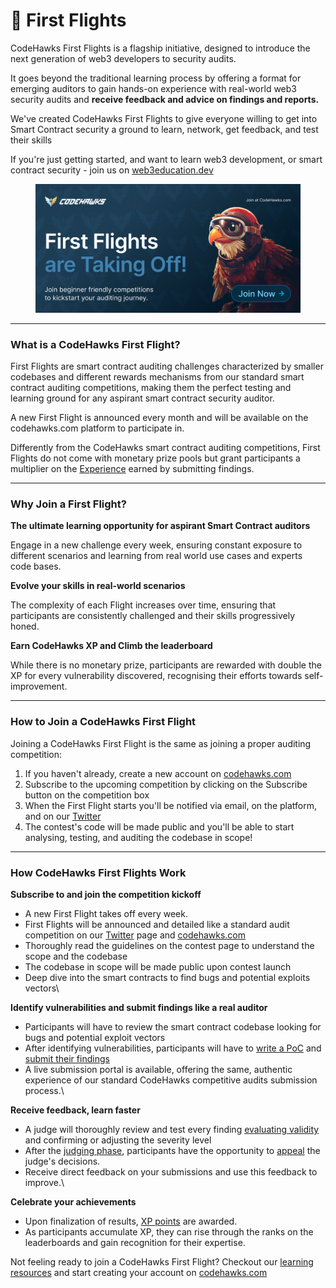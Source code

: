 # 🦅 First Flights

CodeHawks First Flights is a flagship initiative, designed to introduce the next generation of web3 developers to security audits.

It goes beyond the traditional learning process by offering a format for emerging auditors to gain hands-on experience with real-world web3 security audits and **receive feedback and advice on findings and reports.**

We've created CodeHawks First Flights to give everyone willing to get into Smart Contract security a ground to learn, network, get feedback, and test their skills

If you're just getting started, and want to learn web3 development, or smart contract security - join us on [web3education.dev](https://web3education.dev/)

<figure><img src=".gitbook/assets/First Flights (1).png" alt=""><figcaption></figcaption></figure>

***

### What is a CodeHawks First Flight?

First Flights are smart contract auditing challenges characterized by smaller codebases and different rewards mechanisms from our standard smart contract auditing competitions, making them the perfect testing and learning ground for any aspirant smart contract security auditor.

A new First Flight is announced every month and will be available on the codehawks.com platform to participate in.

Differently from the CodeHawks smart contract auditing competitions, First Flights do not come with monetary prize pools but grant participants a multiplier on the [Experience](hawks-auditors/how-does-xp-work.md) earned by submitting findings.&#x20;

***

### Why Join a First Flight?

**The ultimate learning opportunity for aspirant Smart Contract auditors**

Engage in a new challenge every week, ensuring constant exposure to different scenarios and learning from real world use cases and experts code bases.

**Evolve your skills in real-world scenarios**&#x20;

The complexity of each Flight increases over time, ensuring that participants are consistently challenged and their skills progressively honed.

**Earn CodeHawks XP and Climb the leaderboard**

While there is no monetary prize, participants are rewarded with double the XP for every vulnerability discovered, recognising their efforts towards self-improvement.

***

### How to Join a CodeHawks First Flight

Joining a CodeHawks First Flight is the same as joining a proper auditing competition:

1. If you haven't already, create a new account on [codehawks.com](https://codehawks.com)
2. Subscribe to the upcoming competition by clicking on the Subscribe button on the competition box
3. When the First Flight starts you'll be notified via email, on the platform, and on our [Twitter](https://twitter.com/codehawks)
4. The contest's code will be made public and you'll be able to start analysing, testing, and auditing the codebase in scope!

***

### How CodeHawks First Flights Work

**Subscribe to and join the competition kickoff**

* A new First Flight takes off every week.
* First Flights will be announced and detailed like a standard audit competition on our [Twitter](https://twitter.com/codehawks) page and [codehawks.com](https://codehawks.com)
* Thoroughly read the guidelines on the contest page to understand the scope and the codebase
* The codebase in scope will be made public upon contest launch&#x20;
* Deep dive into the smart contracts to find bugs and potential exploits vectors\


**Identify vulnerabilities and submit findings like a real auditor**

* Participants will have to review the smart contract codebase looking for bugs and potential exploit vectors
* After identifying vulnerabilities, participants will have to [write a PoC](hawks-auditors/how-to-create-and-submit-a-poc.md) and  [submit their findings](hawks-auditors/how-to-write-and-submit-a-finding.md)
* A live submission portal is available, offering the same, authentic experience of our standard CodeHawks competitive audits submission process.\


**Receive feedback, learn faster**

* A judge will thoroughly review and test every finding [evaluating validity](hawks-auditors/how-to-determine-a-finding-validity.md) and confirming or adjusting the severity level
* After the [judging phase](judging/the-judging-process.md), participants have the opportunity to [appeal](judging/appeals.md) the judge's decisions.
* Receive direct feedback on your submissions and use this feedback to improve.\


**Celebrate your achievements**

* Upon finalization of results, [XP points](hawks-auditors/how-does-xp-work.md) are awarded.
* As participants accumulate XP, they can rise through the ranks on the leaderboards and gain recognition for their expertise.

Not feeling ready to join a CodeHawks First Flight? Checkout our [learning resources](learning-and-resources.md) and start creating your account on [codehawks.com](https://codehawks.com)
